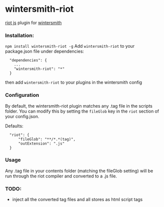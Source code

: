# wintersmith-riot

[riot js](https://muut.com/riotjs) plugin for [wintersmith](https://github.com/jnordberg/wintersmith)

### Installation:

`npm install wintersmith-riot -g`
Add `wintersmith-riot` to your package.json file under dependencies:

~~~
  "dependencies": {
    ...
    "wintersmith-riot": "*"
  }
~~~

then add `wintersmith-riot` to your plugins in the wintersmith config


### Configuration

By default, the wintersmith-riot plugin matches any .tag file in the scripts
folder. You can modify this by setting the `fileGlob` key in the `riot` section
of your config.json.

Defaults:
~~~
  "riot": {
      "fileGlob": "**/*.*(tag)",
      "outExtension": ".js"
  }
~~~


### Usage

Any .tag file in your contents folder (matching the fileGlob setting) will be
run through the riot compiler and converted to a .js file.


### TODO:
- inject all the converted tag files and all stores as html script tags
      <script src='file.js'></script>
